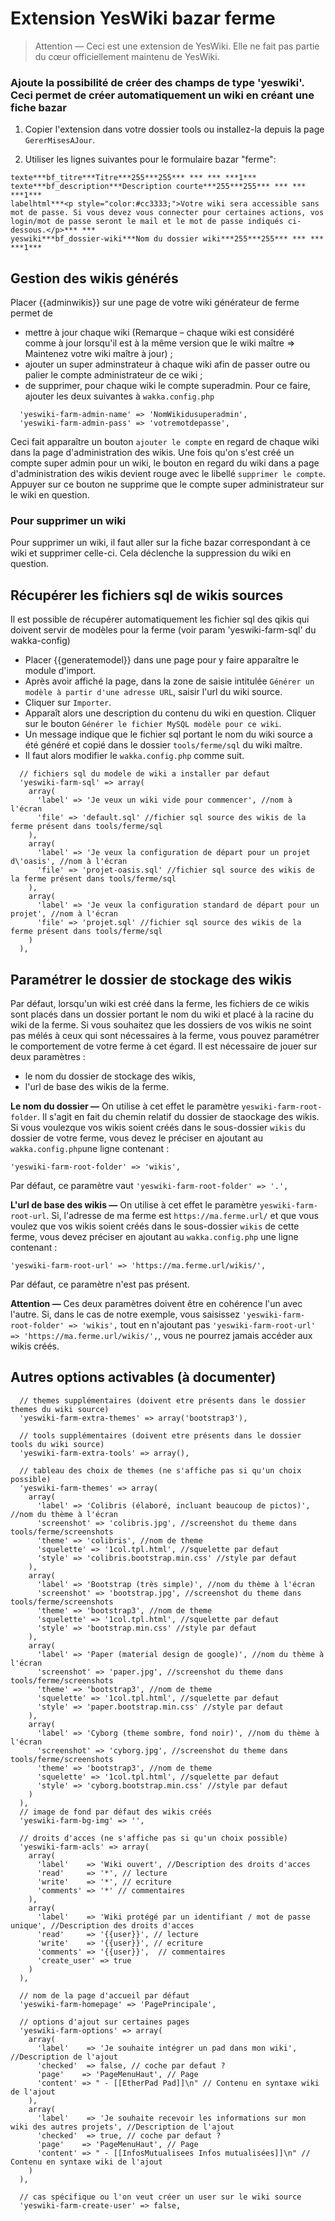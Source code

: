 # Extension YesWiki bazar ferme
> Attention — Ceci est une extension de YesWiki. Elle ne fait pas partie du cœur officiellement maintenu de YesWiki.

### Ajoute la possibilité de créer des champs de type 'yeswiki'. Ceci permet de créer automatiquement un wiki en créant une fiche bazar

1) Copier l'extension dans votre dossier tools ou installez-la depuis la page `GererMisesAJour`.

2) Utiliser les lignes suivantes pour le formulaire bazar "ferme":
```
texte***bf_titre***Titre***255***255*** *** *** ***1***
texte***bf_description***Description courte***255***255*** *** *** ***1***
labelhtml***<p style="color:#cc3333;">Votre wiki sera accessible sans mot de passe. Si vous devez vous connecter pour certaines actions, vos login/mot de passe seront le mail et le mot de passe indiqués ci-dessous.</p>*** ***
yeswiki***bf_dossier-wiki***Nom du dossier wiki***255***255*** *** *** ***1***
```
## Gestion des wikis générés
Placer {{adminwikis}} sur une page de votre wiki générateur de ferme permet de
 - mettre à jour chaque wiki (Remarque – chaque wiki est considéré comme à jour lorsqu'il est à la même version que le wiki maître => Maintenez votre wiki maître à jour) ; 
 - ajouter un super adminstrateur à chaque wiki afin de passer outre ou palier le compte administrateur de ce wiki ; 
 - de supprimer, pour chaque wiki le compte superadmin.
Pour ce faire, ajouter les deux suivantes à `wakka.config.php`
```
  'yeswiki-farm-admin-name' => 'NomWikidusuperadmin',
  'yeswiki-farm-admin-pass' => 'votremotdepasse',
```
Ceci fait apparaître un bouton `ajouter le compte` en regard de chaque wiki dans la page d'administration des wikis.
Une fois qu'on s'est créé un compte super admin pour un wiki, le bouton en regard du wiki dans a page d'administration des wikis devient rouge avec le libellé `supprimer le compte`. Appuyer sur ce bouton ne supprime que le compte super administrateur sur le wiki en question.

### Pour supprimer un wiki
Pour supprimer un wiki, il faut aller sur la fiche bazar correspondant à ce wiki et supprimer celle-ci. Cela déclenche la suppression du wiki en question.

## Récupérer les fichiers sql de wikis sources
Il est possible de récupérer automatiquement les fichier sql des qikis qui doivent servir de modèles pour la ferme (voir param 'yeswiki-farm-sql' du wakka-config)
 - Placer {{generatemodel}} dans une page pour y faire apparaître le module d'import.
 - Après avoir affiché la page, dans la zone de saisie intitulée `Générer un modèle à partir d'une adresse URL`, saisir l'url du wiki source.
 - Cliquer sur `Importer`.
 - Apparaît alors une description du contenu du wiki en question. Cliquer sur le bouton `Générer le fichier MySQL modèle pour ce wiki`.
 - Un message indique que le fichier sql portant le nom du wiki source a été généré et copié dans le dossier `tools/ferme/sql` du wiki maître.
 - Il faut alors modifier le `wakka.config.php` comme suit.
```
  // fichiers sql du modele de wiki a installer par defaut
  'yeswiki-farm-sql' => array(
    array(
      'label' => 'Je veux un wiki vide pour commencer', //nom à l'écran
      'file' => 'default.sql' //fichier sql source des wikis de la ferme présent dans tools/ferme/sql
    ),
    array(
      'label' => 'Je veux la configuration de départ pour un projet d\'oasis', //nom à l'écran
      'file' => 'projet-oasis.sql' //fichier sql source des wikis de la ferme présent dans tools/ferme/sql
    ),
    array(
      'label' => 'Je veux la configuration standard de départ pour un projet', //nom à l'écran
      'file' => 'projet.sql' //fichier sql source des wikis de la ferme présent dans tools/ferme/sql
    )
  ),
```

## Paramétrer le dossier de stockage des wikis
Par défaut, lorsqu'un wiki est créé dans la ferme, les fichiers de ce wikis sont placés dans un dossier portant le nom du wiki et placé à la racine du wiki de la ferme. Si vous souhaitez que les dossiers de vos wikis ne soint pas mélés à ceux qui sont nécessaires à la ferme, vous pouvez paramétrer le comportement de votre ferme à cet égard.
Il est nécessaire de jouer sur deux paramètres :
- le nom du dossier de stockage des wikis,
- l'url de base des wikis de la ferme.

**Le nom du dossier —** On utilise à cet effet le paramètre `yeswiki-farm-root-folder`. Il s'agit en fait du chemin relatif du dossier de staockage des wikis.
Si vous voulezque vos wikis soient créés dans le sous-dossier `wikis` du dossier de votre ferme, vous devez le préciser en ajoutant au `wakka.config.php`une ligne contenant :
```
'yeswiki-farm-root-folder' => 'wikis',
```
Par défaut, ce paramètre vaut `'yeswiki-farm-root-folder' => '.',`

**L'url de base des wikis —** On utilise à cet effet le paramètre `yeswiki-farm-root-url`.
Si, l'adresse de ma ferme est `https://ma.ferme.url/` et que vous voulez que vos wikis soient créés dans le sous-dossier `wikis` de cette ferme, vous devez préciser en ajoutant au `wakka.config.php` une ligne contenant :
```
'yeswiki-farm-root-url' => 'https://ma.ferme.url/wikis/',
```
Par défaut, ce paramètre n'est pas présent.

**Attention —** Ces deux paramètres doivent être en cohérence l'un avec l'autre.
Si, dans le cas de notre exemple, vous saisissez `'yeswiki-farm-root-folder' => 'wikis',` tout en n'ajoutant pas `'yeswiki-farm-root-url' => 'https://ma.ferme.url/wikis/',`, vous ne pourrez jamais accéder aux wikis créés.


## Autres options activables (à documenter) 
```
  // themes supplémentaires (doivent etre présents dans le dossier themes du wiki source)
  'yeswiki-farm-extra-themes' => array('bootstrap3'),

  // tools supplémentaires (doivent etre présents dans le dossier tools du wiki source)
  'yeswiki-farm-extra-tools' => array(),

  // tableau des choix de themes (ne s'affiche pas si qu'un choix possible)
  'yeswiki-farm-themes' => array(
    array(
      'label' => 'Colibris (élaboré, incluant beaucoup de pictos)', //nom du thème à l'écran
      'screenshot' => 'colibris.jpg', //screenshot du theme dans tools/ferme/screenshots
      'theme' => 'colibris', //nom de theme
      'squelette' => '1col.tpl.html', //squelette par defaut
      'style' => 'colibris.bootstrap.min.css' //style par defaut
    ),
    array(
      'label' => 'Bootstrap (très simple)', //nom du thème à l'écran
      'screenshot' => 'bootstrap.jpg', //screenshot du theme dans tools/ferme/screenshots
      'theme' => 'bootstrap3', //nom de theme
      'squelette' => '1col.tpl.html', //squelette par defaut
      'style' => 'bootstrap.min.css' //style par defaut
    ),
    array(
      'label' => 'Paper (material design de google)', //nom du thème à l'écran
      'screenshot' => 'paper.jpg', //screenshot du theme dans tools/ferme/screenshots
      'theme' => 'bootstrap3', //nom de theme
      'squelette' => '1col.tpl.html', //squelette par defaut
      'style' => 'paper.bootstrap.min.css' //style par defaut
    ),
    array(
      'label' => 'Cyborg (theme sombre, fond noir)', //nom du thème à l'écran
      'screenshot' => 'cyborg.jpg', //screenshot du theme dans tools/ferme/screenshots
      'theme' => 'bootstrap3', //nom de theme
      'squelette' => '1col.tpl.html', //squelette par defaut
      'style' => 'cyborg.bootstrap.min.css' //style par defaut
    )
  ),
  // image de fond par défaut des wikis créés
  'yeswiki-farm-bg-img' => '',

  // droits d'acces (ne s'affiche pas si qu'un choix possible)
  'yeswiki-farm-acls' => array(
    array(
      'label'    => 'Wiki ouvert', //Description des droits d'acces
      'read'     => '*', // lecture
      'write'    => '*', // ecriture
      'comments' => '*' // commentaires
    ),
    array(
      'label'    => 'Wiki protégé par un identifiant / mot de passe unique', //Description des droits d'acces
      'read'     => '{{user}}', // lecture
      'write'    => '{{user}}', // ecriture
      'comments' => '{{user}}',  // commentaires
      'create_user' => true
    )
  ),

  // nom de la page d'accueil par défaut
  'yeswiki-farm-homepage' => 'PagePrincipale',

  // options d'ajout sur certaines pages
  'yeswiki-farm-options' => array(
    array(
      'label'    => 'Je souhaite intégrer un pad dans mon wiki', //Description de l'ajout
      'checked'  => false, // coche par defaut ?
      'page'    => 'PageMenuHaut', // Page
      'content' => " - [[EtherPad Pad]]\n" // Contenu en syntaxe wiki de l'ajout
    ),
    array(
      'label'    => 'Je souhaite recevoir les informations sur mon wiki des autres projets', //Description de l'ajout
      'checked'  => true, // coche par defaut ?
      'page'    => 'PageMenuHaut', // Page
      'content' => " - [[InfosMutualisees Infos mutualisées]]\n" // Contenu en syntaxe wiki de l'ajout
    )
  ),

  // cas spécifique ou l'on veut créer un user sur le wiki source
  'yeswiki-farm-create-user' => false,
```
